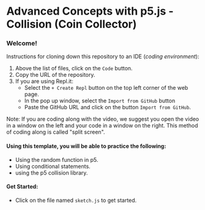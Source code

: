 # Advanced Concepts with p5.js - Collision (Coin Collector)

### Welcome! 

Instructions for cloning down this repository to an IDE (_coding environment_):
  1. Above the list of files, click on the `Code` button.
  2. Copy the URL of the repository.
  3. If you are using Repl.it:
      * Select the `+ Create Repl` button on the top left corner of the web page.
      * In the pop up window, select the `Import from GitHub` button
      * Paste the GitHub URL and click on the button `Import from GitHub`.

Note: If you are coding along with the video, we suggest you open the video in a window on the left and your code in a window on the right. This method of coding along is called "split screen".


#### Using this template, you will be able to practice the following:
- Using the random function in p5.
- Using conditional statements. 
- using the p5 collision library.


#### Get Started:
- Click on the file named `sketch.js` to get started.

